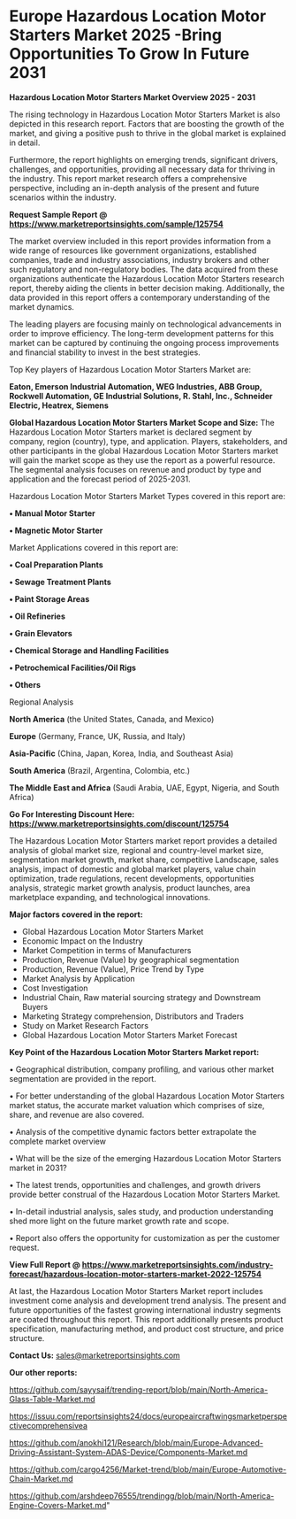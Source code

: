 # Europe Hazardous Location Motor Starters Market 2025 -Bring Opportunities To Grow In Future 2031

<Strong> Hazardous Location Motor Starters Market Overview 2025 - 2031</strong>

The rising technology in Hazardous Location Motor Starters Market is also depicted in this research report. Factors that are boosting the growth of the market, and giving a positive push to thrive in the global market is explained in detail.

Furthermore, the report highlights on emerging trends, significant drivers, challenges, and opportunities, providing all necessary data for thriving in the industry. This report market research offers a comprehensive perspective, including an in-depth analysis of the present and future scenarios within the industry.

<strong>Request Sample Report @ <a href=https://www.marketreportsinsights.com/sample/125754>https://www.marketreportsinsights.com/sample/125754</a></strong>

The market overview included in this report provides information from a wide range of resources like government organizations, established companies, trade and industry associations, industry brokers and other such regulatory and non-regulatory bodies. The data acquired from these organizations authenticate the Hazardous Location Motor Starters research report, thereby aiding the clients in better decision making. Additionally, the data provided in this report offers a contemporary understanding of the market dynamics.

The leading players are focusing mainly on technological advancements in order to improve efficiency. The long-term development patterns for this market can be captured by continuing the ongoing process improvements and financial stability to invest in the best strategies.

Top Key players of Hazardous Location Motor Starters Market are:

<strong>Eaton, Emerson Industrial Automation, WEG Industries, ABB Group, Rockwell Automation, GE Industrial Solutions, R. Stahl, Inc., Schneider Electric, Heatrex, Siemens</strong>

<strong><b>Global Hazardous Location Motor Starters Market Scope and Size:</b></strong>
The Hazardous Location Motor Starters market is declared segment by company, region (country), type, and application. Players, stakeholders, and other participants in the global Hazardous Location Motor Starters market will gain the market scope as they use the report as a powerful resource. The segmental analysis focuses on revenue and product by type and application and the forecast period of 2025-2031.

Hazardous Location Motor Starters Market Types covered in this report are:

<strong>• Manual Motor Starter

• Magnetic Motor Starter</strong>

Market Applications covered in this report are:

<strong>• Coal Preparation Plants

• Sewage Treatment Plants

• Paint Storage Areas

• Oil Refineries

• Grain Elevators

• Chemical Storage and Handling Facilities

• Petrochemical Facilities/Oil Rigs

• Others</strong> 

Regional Analysis

<strong>North America</strong> (the United States, Canada, and Mexico)

<strong>Europe</strong> (Germany, France, UK, Russia, and Italy)

<strong>Asia-Pacific</strong> (China, Japan, Korea, India, and Southeast Asia)

<strong>South America</strong> (Brazil, Argentina, Colombia, etc.)

<strong>The Middle East and Africa</strong> (Saudi Arabia, UAE, Egypt, Nigeria, and South Africa)

<strong>Go For Interesting Discount Here: <a href=https://www.marketreportsinsights.com/discount/125754>https://www.marketreportsinsights.com/discount/125754</a></strong>

The Hazardous Location Motor Starters market report provides a detailed analysis of global market size, regional and country-level market size, segmentation market growth, market share, competitive Landscape, sales analysis, impact of domestic and global market players, value chain optimization, trade regulations, recent developments, opportunities analysis, strategic market growth analysis, product launches, area marketplace expanding, and technological innovations.

<strong><b>Major factors covered in the report:</b></strong>
<ul>
  <li>Global Hazardous Location Motor Starters Market </li>
  <li>Economic Impact on the Industry</li>
  <li>Market Competition in terms of Manufacturers</li>
  <li>Production, Revenue (Value) by geographical segmentation</li>
  <li>Production, Revenue (Value), Price Trend by Type</li>
  <li>Market Analysis by Application</li>
  <li>Cost Investigation</li>
  <li>Industrial Chain, Raw material sourcing strategy and Downstream Buyers</li>
  <li>Marketing Strategy comprehension, Distributors and Traders</li>
  <li>Study on Market Research Factors</li>
  <li>Global Hazardous Location Motor Starters Market Forecast</li>
</ul>

<strong><b>Key Point of the Hazardous Location Motor Starters Market report:</b></strong>

• Geographical distribution, company profiling, and various other market segmentation are provided in the report.

• For better understanding of the global Hazardous Location Motor Starters market status, the accurate market valuation which comprises of size, share, and revenue are also covered.

• Analysis of the competitive dynamic factors better extrapolate the complete market overview

• What will be the size of the emerging Hazardous Location Motor Starters market in 2031?

• The latest trends, opportunities and challenges, and growth drivers provide better construal of the Hazardous Location Motor Starters Market.

• In-detail industrial analysis, sales study, and production understanding shed more light on the future market growth rate and scope.

• Report also offers the opportunity for customization as per the customer request.

<strong><b>View Full Report @ <a href=https://www.marketreportsinsights.com/industry-forecast/hazardous-location-motor-starters-market-2022-125754>https://www.marketreportsinsights.com/industry-forecast/hazardous-location-motor-starters-market-2022-125754</a></b></strong>


At last, the Hazardous Location Motor Starters Market report includes investment come analysis and development trend analysis. The present and future opportunities of the fastest growing international industry segments are coated throughout this report. This report additionally presents product specification, manufacturing method, and product cost structure, and price structure.

<strong>Contact Us:</strong>
sales@marketreportsinsights.com

<strong>Our other reports:</strong>

<a href=https://github.com/sayysaif/trending-report/blob/main/North-America-Glass-Table-Market.md>https://github.com/sayysaif/trending-report/blob/main/North-America-Glass-Table-Market.md</a>

<a href=https://issuu.com/reportsinsights24/docs/europeaircraftwingsmarketperspectivecomprehensivea>https://issuu.com/reportsinsights24/docs/europeaircraftwingsmarketperspectivecomprehensivea</a>

<a href=https://github.com/anokhi121/Research/blob/main/Europe-Advanced-Driving-Assistant-System-ADAS-Device/Components-Market.md>https://github.com/anokhi121/Research/blob/main/Europe-Advanced-Driving-Assistant-System-ADAS-Device/Components-Market.md</a>

<a href=https://github.com/cargo4256/Market-trend/blob/main/Europe-Automotive-Chain-Market.md>https://github.com/cargo4256/Market-trend/blob/main/Europe-Automotive-Chain-Market.md</a>

<a href=https://github.com/arshdeep76555/trendingg/blob/main/North-America-Engine-Covers-Market.md>https://github.com/arshdeep76555/trendingg/blob/main/North-America-Engine-Covers-Market.md</a>"

